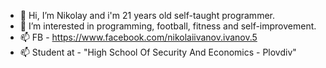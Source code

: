 - 👋 Hi, I’m Nikolay and i'm 21 years old self-taught programmer.
- 👀 I’m interested in programming, football, fitness and self-improvement.
- 📫 FB - https://www.facebook.com/nikolaiivanov.ivanov.5
- 📫 Student at - "High School Of Security And Economics - Plovdiv"


<!---
Notarrogantjustbetter/Notarrogantjustbetter is a ✨ special ✨ repository because its `README.md` (this file) appears on your GitHub profile.
You can click the Preview link to take a look at your changes.
--->
